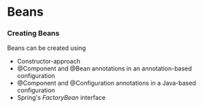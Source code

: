 # Beans

### Creating Beans

Beans can be created using

* Constructor-approach
* @Component and @Bean annotations in an annotation-based configuration
* @Component and @Configuration annotations in a Java-based configuration
* Spring's *FactoryBean* interface

